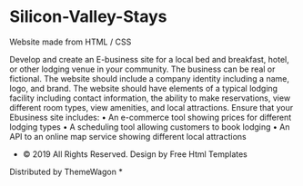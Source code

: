 # Silicon-Valley-Stays
Website made from HTML / CSS

Develop and create an E-business site for a local bed and breakfast, hotel, or
other lodging venue in your community. The business can be real or fictional.
The website should include a company identity including a name, logo, and
brand. The website should have elements of a typical lodging facility
including contact information, the ability to make reservations, view different
room types, view amenities, and local attractions. Ensure that your Ebusiness site includes:
• An e-commerce tool showing prices for different lodging types
• A scheduling tool allowing customers to book lodging
• An API to an online map service showing different local attractions 


* © 2019 All Rights Reserved. Design by Free Html Templates

Distributed by ThemeWagon *

